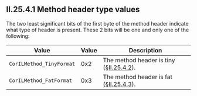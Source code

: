 ## II.25.4.1 Method header type values

The two least significant bits of the first byte of the method header indicate what type of header is present. These 2 bits will be one and only one of the following:

 Value | Value | Description
 ---- | ---- | ----
 `CorILMethod_TinyFormat` | 0x2 | The method header is tiny (§[II.25.4.2](ii.25.4.2-tiny-format.md)).
 `CorILMethod_FatFormat` | 0x3 | The method header is fat (§[II.25.4.3](ii.25.4.3-fat-format.md)).
